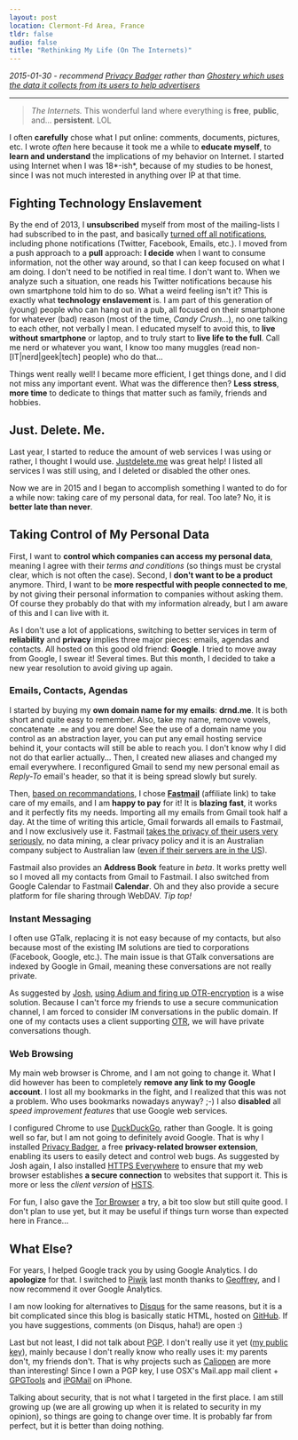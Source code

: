 ```yaml
---
layout: post
location: Clermont-Fd Area, France
tldr: false
audio: false
title: "Rethinking My Life (On The Internets)"
---
```


_2015-01-30 - recommend [Privacy Badger](https://www.eff.org/privacybadger)
rather than [Ghostery which uses the data it collects from its users to help
advertisers](http://www.businessinsider.com/evidon-sells-ghostery-data-to-advertisers-2013-6)_

---

> _The Internets._ This wonderful land where everything is **free**, **public**,
> and... **persistent**. LOL

I often **carefully** chose what I put online: comments, documents, pictures,
etc. I wrote _often_ here because it took me a while to **educate myself**, to
**learn and understand** the implications of my behavior on Internet. I started
using Internet when I was 18*-ish*, because of my studies to be honest, since I
was not much interested in anything over IP at that time.

## Fighting Technology Enslavement

By the end of 2013, I **unsubscribed** myself from most of the mailing-lists I
had subscribed to in the past, and basically [turned off all
notifications](https://twitter.com/beberlei/status/411839552731361280),
including phone notifications (Twitter, Facebook, Emails, etc.). I moved from a
push approach to a **pull** approach: **I decide** when I want to consume
information, not the other way around, so that I can keep focused on what I am
doing. I don't need to be notified in real time. I don't want to. When we
analyze such a situation, one reads his Twitter notifications because his own
smartphone told him to do so. What a weird feeling isn't it? This is exactly
what **technology enslavement** is. I am part of this generation of (young)
people who can hang out in a pub, all focused on their smartphone for whatever
(bad) reason (most of the time, _Candy Crush..._), no one talking to each other,
not verbally I mean. I educated myself to avoid this, to **live without
smartphone** or laptop, and to truly start to **live life to the full**. Call me
nerd or whatever you want, I know too many muggles (read non-[IT|nerd|geek|tech]
people) who do that...

Things went really well! I became more efficient, I get things done, and I did
not miss any important event. What was the difference then? **Less stress**,
**more time** to dedicate to things that matter such as family, friends and
hobbies.

## Just. Delete. Me.

Last year, I started to reduce the amount of web services I was using or rather,
I thought I would use. [Justdelete.me](http://justdelete.me/) was great help! I
listed all services I was still using, and I deleted or disabled the other ones.

Now we are in 2015 and I began to accomplish something I wanted to do for a
while now: taking care of my personal data, for real. Too late? No, it is
**better late than never**.

## Taking Control of My Personal Data

First, I want to **control which companies can access my personal data**,
meaning I agree with their _terms and conditions_ (so things must be crystal
clear, which is not often the case). Second, I **don't want to be a product**
anymore. Third, I want to be **more respectful with people connected to me**, by
not giving their personal information to companies without asking them. Of
course they probably do that with my information already, but I am aware of this
and I can live with it.

As I don't use a lot of applications, switching to better services in term of
**reliability** and **privacy** implies three major pieces: emails, agendas and
contacts. All hosted on this good old friend: **Google**. I tried to move away
from Google, I swear it! Several times. But this month, I decided to take a new
year resolution to avoid giving up again.

### Emails, Contacts, Agendas

I started by buying my **own domain name for my emails**: **drnd.me**. It is
both short and quite easy to remember. Also, take my name, remove vowels,
concatenate `.me` and you are done! See the use of a domain name you control as
an abstraction layer, you can put any email hosting service behind it, your
contacts will still be able to reach you. I don't know why I did not do that
earlier actually... Then, I created new aliases and changed my email everywhere.
I reconfigured Gmail to send my new personal email as _Reply-To_ email's header,
so that it is being spread slowly but surely.

Then, [based on
recommandations](https://twitter.com/couac/status/554218360050049024), I chose
**[Fastmail](http://www.fastmail.com/?STKI=13808765)** (affiliate link) to take
care of my emails, and I am **happy to pay** for it! It is **blazing fast**, it
works and it perfectly fits my needs. Importing all my emails from Gmail took
half a day. At the time of writing this article, Gmail forwards all emails to
Fastmail, and I now exclusively use it. Fastmail [takes the privacy of their
users very seriously](https://www.fastmail.com/about/privacy.html), no data
mining, a clear privacy policy and it is an Australian company subject to
Australian law ([even if their servers are in the
US](http://blog.fastmail.com/2013/10/07/fastmails-servers-are-in-the-us-what-this-means-for-you/)).

Fastmail also provides an **Address Book** feature in _beta_. It works pretty
well so I moved all my contacts from Gmail to Fastmail. I also switched from
Google Calendar to Fastmail **Calendar**. Oh and they also provide a secure
platform for file sharing through WebDAV. _Tip top!_

### Instant Messaging

I often use GTalk, replacing it is not easy because of my contacts, but also
because most of the existing IM solutions are tied to corporations (Facebook,
Google, etc.). The main issue is that GTalk conversations are indexed by Google
in Gmail, meaning these conversations are not really private.

As suggested by [Josh](https://twitter.com/codeguy), [using Adium and firing up
OTR-encryption](https://joshlockhart.com/archive/goodbye-google) is a wise
solution. Because I can't force my friends to use a secure communication
channel, I am forced to consider IM conversations in the public domain. If one
of my contacts uses a client supporting
[OTR](https://en.wikipedia.org/wiki/Off-the-Record_Messaging), we will have
private conversations though.

### Web Browsing

My main web browser is Chrome, and I am not going to change it. What I did
however has been to completely **remove any link to my Google account**. I lost
all my bookmarks in the fight, and I realized that this was not a problem. Who
uses bookmarks nowadays anyway? ;-) I also **disabled** all _speed improvement
features_ that use Google web services.

I configured Chrome to use [DuckDuckGo](https://duckduckgo.com/), rather than
Google. It is going well so far, but I am not going to definitely avoid Google.
That is why I installed [Privacy Badger](https://www.eff.org/privacybadger), a
free **privacy-related browser extension**, enabling its users to easily detect
and control web bugs. As suggested by Josh again, I also installed [HTTPS
Everywhere](https://www.eff.org/https-everywhere) to ensure that my web browser
establishes **a secure connection** to websites that support it. This is more or
less the _client version_ of
[HSTS](https://en.wikipedia.org/wiki/HTTP_Strict_Transport_Security).

For fun, I also gave the [Tor
Browser](https://www.torproject.org/projects/torbrowser.html.en) a try, a bit
too slow but still quite good. I don't plan to use yet, but it may be useful if
things turn worse than expected here in France...

## What Else?

For years, I helped Google track you by using Google Analytics. I do
**apologize** for that. I switched to [Piwik](http://piwik.org/) last month
thanks to [Geoffrey](https://twitter.com/ubermuda), and I now recommend it over
Google Analytics.

I am now looking for alternatives to [Disqus](https://disqus.com/) for the same
reasons, but it is a bit complicated since this blog is basically static HTML,
hosted on [GitHub](https://github.com/willdurand/willdurand.github.com). If
you have suggestions, comments (on Disqus, haha!) are open :)

Last but not least, I did not talk about
[PGP](https://en.wikipedia.org/wiki/Pretty_Good_Privacy). I don't really use it
yet ([my public
key](https://pgp.mit.edu/pks/lookup?op=get&search=0xA509BCF1C1274F3B)), mainly
because I don't really know who really uses it: my parents don't, my friends
don't. That is why projects such as [Caliopen](https://www.caliopen.org/) are
more than interesting!
Since I own a PGP key, I use OSX's Mail.app mail client +
[GPGTools](https://gpgtools.org/) and [iPGMail](https://ipgmail.com/) on iPhone.

Talking about security, that is not what I targeted in the first place. I am
still growing up (we are all growing up when it is related to security in my
opinion), so things are going to change over time. It is probably far from
perfect, but it is better than doing nothing.
